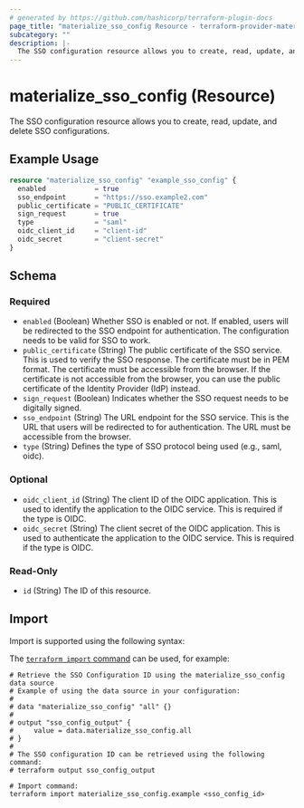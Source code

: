 ```yaml
---
# generated by https://github.com/hashicorp/terraform-plugin-docs
page_title: "materialize_sso_config Resource - terraform-provider-materialize"
subcategory: ""
description: |-
  The SSO configuration resource allows you to create, read, update, and delete SSO configurations.
---
```


# materialize_sso_config (Resource)

The SSO configuration resource allows you to create, read, update, and delete SSO configurations.

## Example Usage

```terraform
resource "materialize_sso_config" "example_sso_config" {
  enabled            = true
  sso_endpoint       = "https://sso.example2.com"
  public_certificate = "PUBLIC_CERTIFICATE"
  sign_request       = true
  type               = "saml"
  oidc_client_id     = "client-id"
  oidc_secret        = "client-secret"
}
```

<!-- schema generated by tfplugindocs -->
## Schema

### Required

- `enabled` (Boolean) Whether SSO is enabled or not. If enabled, users will be redirected to the SSO endpoint for authentication. The configuration needs to be valid for SSO to work.
- `public_certificate` (String) The public certificate of the SSO service. This is used to verify the SSO response. The certificate must be in PEM format. The certificate must be accessible from the browser. If the certificate is not accessible from the browser, you can use the public certificate of the Identity Provider (IdP) instead.
- `sign_request` (Boolean) Indicates whether the SSO request needs to be digitally signed.
- `sso_endpoint` (String) The URL endpoint for the SSO service. This is the URL that users will be redirected to for authentication. The URL must be accessible from the browser.
- `type` (String) Defines the type of SSO protocol being used (e.g., saml, oidc).

### Optional

- `oidc_client_id` (String) The client ID of the OIDC application. This is used to identify the application to the OIDC service. This is required if the type is OIDC.
- `oidc_secret` (String) The client secret of the OIDC application. This is used to authenticate the application to the OIDC service. This is required if the type is OIDC.

### Read-Only

- `id` (String) The ID of this resource.

## Import

Import is supported using the following syntax:

The [`terraform import` command](https://developer.hashicorp.com/terraform/cli/commands/import) can be used, for example:

```shell
# Retrieve the SSO Configuration ID using the materialize_sso_config data source
# Example of using the data source in your configuration:
#
# data "materialize_sso_config" "all" {}
#
# output "sso_config_output" {
#     value = data.materialize_sso_config.all
# }
#
# The SSO configuration ID can be retrieved using the following command:
# terraform output sso_config_output

# Import command:
terraform import materialize_sso_config.example <sso_config_id>
```
